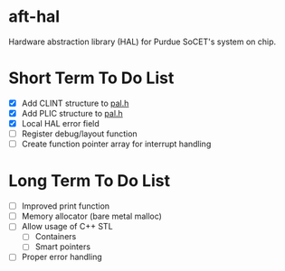 # aft-hal
Hardware abstraction library (HAL) for Purdue SoCET's system on chip.

# Short Term To Do List
- [x] Add CLINT structure to [pal.h](https://github.com/Purdue-SoCET/aft-hal/blob/main/src/pal/pal.h)
- [x] Add PLIC structure to [pal.h](https://github.com/Purdue-SoCET/aft-hal/blob/main/src/pal/pal.h)
- [x] Local HAL error field
- [ ] Register debug/layout function
- [ ] Create function pointer array for interrupt handling

# Long Term To Do List
- [ ] Improved print function
- [ ] Memory allocator (bare metal malloc)
- [ ] Allow usage of C++ STL
    - [ ] Containers
    - [ ] Smart pointers
- [ ] Proper error handling